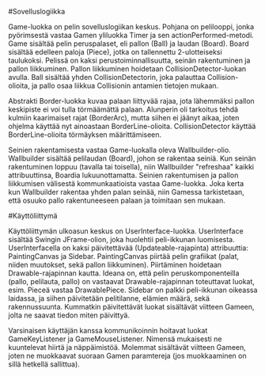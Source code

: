 #Sovelluslogiikka

Game-luokka on pelin sovelluslogiikan keskus. Pohjana on pelilooppi, jonka pyörimsestä vastaa Gamen yliluokka Timer ja sen actionPerformed-metodi.
Game sisältää pelin peruspalaset, eli pallon (Ball) ja laudan (Board). Board sisältää edelleen paloja (Piece), jotka on tallennettu 2-ulotteiseksi taulukoksi.
Pelissä on kaksi perustoiminnallisuutta, seinän rakentuminen ja pallon liikkuminen. Pallon liikkuminen hoidetaan CollisionDetector-luokan avulla. Ball sisältää yhden CollisionDetectorin, joka palauttaa Collision-olioita, ja pallo osaa liikkua Collisionin antamien tietojen mukaan. 

Abstrakti Border-luokka kuvaa palaan liittyvää rajaa, jota lähemmäksi pallon keskipiste ei voi tulla törmäämättä palaan. Alunperin oli tarkoitus tehdä kulmiin kaarimaiset rajat (BorderArc), mutta siihen ei jäänyt aikaa, joten ohjelma käyttää nyt ainoastaan BorderLine-olioita.
CollisionDetector käyttää BorderLine-olioita törmäyksen määrittämiseen.

Seinien rakentamisesta vastaa Game-luokalla oleva Wallbuilder-olio. Wallbuilder sisältää pelilaudan (Board), johon se rakentaa seiniä. Kun seinän rakentuminen loppuu (tavalla tai toisella), niin Wallbuilder "refreshaa" kaikki attribuuttinsa, Boardia lukuunottamatta.
Seinien rakentumisen ja pallon liikkumisen välisestä kommunkaatioista vastaa Game-luokka. Joka kerta kun Wallbuilder rakentaa yhden palan seinää, niin Gamessa tarkistetaan, että osuuko pallo rakentuneeseen palaan ja toimitaan sen mukaan.


#Käyttöliittymä

Käyttöliittymän  ulkoasun keskus on UserInterface-luokka. UserInterface sisältää Swingin JFrame-olion, joka huolehtii peli-ikkunan luomisesta.
UserInterfacella on kaksi päivitettävää (Updateable-rajapinta) attribuuttia: PaintingCanvas ja Sidebar. 
PaintingCanvas piirtää pelin grafiikat (palat, niiden muutokset, sekä pallon liikkuminen). Piirtäminen hoidetaan Drawable-rajapinnan kautta. Ideana on, että pelin peruskomponenteilla (pallo, pelilauta, pallo) on vastaavat Drawable-rajapinnan toteuttavat luokat, esim. Pieceä vastaa DrawablePiece.
Sidebar on palkki peli-ikkunan oikeassa laidassa, ja siihen päivitetään pelitilanne, elämien määrä, sekä rakennussuunta.
Kummatkin päivitettävät luokat sisältävät viitteen Gameen, jolta ne saavat tiedon miten päivittyä.

Varsinaisen käyttäjän kanssa kommunikoinnin hoitavat luokat GameKeyListener ja GameMouseListener. Nimensä mukaisesti ne kuuntelevat hiirtä ja näppäimistöä. Molemmat sisältävät viitteen Gameen, joten ne muokkaavat suoraan Gamen paramtereja (jos muokkaaminen on sillä hetkellä sallittua).
